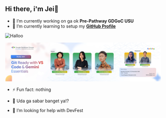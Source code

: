 ## Hi there, i'm Jei👋



<!--
**jei-t/jei-t** is a ✨ _special_ ✨ repository because its `README.md` (this file) appears on your GitHub profile.

Here are some ideas to get you started:

- 🔭 I’m currently working on ...
- 🌱 I’m currently learning ...
- 👯 I’m looking to collaborate on ...

.
- 📫 How to reach me: ...
- 😄 Pronouns: ...

-->

- 🔭 I’m currently working on ga ok **Pre-Pathway GDGoC USU**
- 🌱 I’m currently learning to setup my [**GitHub Profile**](https://github.com/jei-t)

![Halloo](https://media2.giphy.com/media/v1.Y2lkPTc5MGI3NjExeWs2Y214NTFrM3Rmbm9kMWxsN2x3dThpdHlhZTRiaG81b21ydGFhZiZlcD12MV9pbnRlcm5hbF9naWZfYnlfaWQmY3Q9Zw/11sBLVxNs7v6WA/giphy.gif)

![pre-pathyway-day1](banner-day1.png)

- ⚡ Fun fact: nothing

- 💬 Uda ga sabar banget ya!?

- 🤔 I’m looking for help with DevFest
